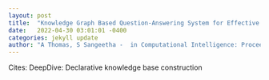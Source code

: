 ```yaml
---
layout: post
title:  "Knowledge Graph Based Question-Answering System for Effective Case Law Analysis"
date:   2022-04-30 03:01:01 -0400
categories: jekyll update
author: "A Thomas, S Sangeetha -  in Computational Intelligence: Proceedings of the 9th , 2022"
---
```

Cites: DeepDive: Declarative knowledge base construction